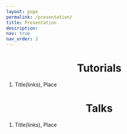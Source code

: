 ```yaml
---
layout: page
permalink: /presentation/
title: Presentation
description:
nav: true
nav_order: 3
---
```


<h1 style="text-align:center;">Tutorials</h1>
  
  1. Title(links), Place

<h1 style="text-align:center;">Talks</h1>
  
  1. Title(links), Place